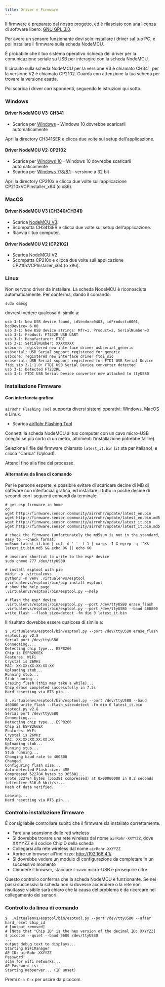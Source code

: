 ```yaml
---
title: Driver e Firmware
---
```


Il firmware è preparato dal nostro progetto, ed è rilasciato con una
licenza di software libero: [GNU GPL
3.0](https://www.gnu.org/licenses/gpl-3.0.en.html).

Per avere un sensore funzionante devi solo installare i driver sul tuo
PC, e poi installare il firmware sulla scheda NodeMCU.

È probabile che il tuo sistema operativo richieda dei driver per la
comunicazione seriale su USB per interagire con la scheda NodeMCU.

Il circuito sulla scheda NodeMCU per la versione V3 è chiamato CH341,
per la versione V2 è chiamato CP2102.  Guarda con attenzione la tua
scheda per trovare la versione esatta.

Poi scarica i driver corrispondenti, seguendo le istruzioni qui sotto.

### Windows

[comment]: # (Total insanity: duplicate section titles lead to a crash)

#### Driver NodeMCU V3-CH341

* Scarica per [Windows](http://www.wch.cn/downloads/file/5.html) - Windows 10
  dovrebbe scaricarli automaticamente

Apri la directory CH341SER e clicca due volte sul setup dell'applicazione.

[comment]: # (Total insanity: duplicate section titles lead to a crash)

#### Driver NodeMCU V2-CP2102

* Scarica per [Windows
  10](https://www.silabs.com/documents/public/software/CP210x_Universal_Windows_Driver.zip) -
  Windows 10 dovrebbe scaricarli automaticamente
* Scarica per [Windows
  7/8/8.1](https://www.silabs.com/documents/public/software/CP210x_Windows_Drivers.zip) -
  versione a 32 bit

Apri la directory CP210x e clicca due volte sull'applicazione CP210xVCPInstaller_x64 (o x86).

### MacOS

[comment]: # (Total insanity: duplicate section titles lead to a crash)

#### Driver NodeMCU V3 (CH340/CH341)

* Scarica [NodeMCU V3](http://www.wch.cn/downloads/file/178.html).
* Scompatta CH341SER e clicca due volte sul setup dell'applicazione.
* Riavvia il tuo computer.

[comment]: # (Total insanity: duplicate section titles lead to a crash)

#### Driver NodeMCU V2 (CP2102)

* Scarica [NodeMCU V2](https://www.silabs.com/documents/public/software/Mac_OSX_VCP_Driver.zip).
* Scompatta CP210x e clicca due volte sull'applicazione CP210xVCPInstaller_x64 (o x86).


### Linux

Non servono driver da installare.  La scheda NodeMCU è riconosciuta
automaticamente.  Per conferma, dando il comando:

``` shell
sudo dmesg
```

dovresti vedere qualcosa di simile a:

``` shell
usb 3-1: New USB device found, idVendor=0403, idProduct=6001, bcdDevice= 6.00
usb 3-1: New USB device strings: Mfr=1, Product=2, SerialNumber=3
usb 3-1: Product: FT232R USB UART
usb 3-1: Manufacturer: FTDI
usb 3-1: SerialNumber: XXXXXXXX
usbcore: registered new interface driver usbserial_generic
usbserial: USB Serial support registered for generic
usbcore: registered new interface driver ftdi_sio
usbserial: USB Serial support registered for FTDI USB Serial Device
ftdi_sio 3-1:1.0: FTDI USB Serial Device converter detected
usb 3-1: Detected FT232RL
usb 3-1: FTDI USB Serial Device converter now attached to ttyUSB0
```

### Installazione Firmware

#### Con interfaccia grafica

`airRohr Flashing Tool` supporta diversi sistemi operativi: Windows, MacOS e Linux.

* Scarica [airRohr Flashing
  Tool](http://firmware.sensor.community/airrohr/flashing-tool/)

Connetti la scheda NodeMCU al tuo computer con un cavo micro-USB
(meglio se più corto di un metro, altrimenti l'installazione potrebbe
fallire).

Seleziona il file del firmware chiamato `latest_it.bin` (`it` sta per
italiano), e clicca "Carica" (Upload).

Attendi fino alla fine del processo.

#### Alternativa da linea di comando

Per le persone esperte, è possibile evitare di scaricare decine di MB
di software con interfaccia grafica, ed installare il tutto in poche
decine di secondi con i seguenti comandi da terminale:

``` shell
# get esp firmware in home
cd
wget http://firmware.sensor.community/airrohr/update/latest_en.bin
wget http://firmware.sensor.community/airrohr/update/latest_en.bin.md5
wget http://firmware.sensor.community/airrohr/update/latest_it.bin
wget http://firmware.sensor.community/airrohr/update/latest_it.bin.md5

# check the firmware (unfortunately the md5sum is not in the standard, easy to --check format)
md5sum latest_it.bin | cut -d ' ' -f 1 | xargs -I X egrep -q '^X$' latest_it.bin.md5 && echo OK || echo KO

# unsecure shortcut to write to the esp* device
sudo chmod 777 /dev/ttyUSB0

# install esptool with pip
mkdir -p .virtualenvs
python3 -m venv .virtualenvs/esptool
.virtualenvs/esptool/bin/pip install esptool
# show the help page
.virtualenvs/esptool/bin/esptool.py --help

# flash the esp* device
.virtualenvs/esptool/bin/esptool.py --port /dev/ttyUSB0 erase_flash
.virtualenvs/esptool/bin/esptool.py --port /dev/ttyUSB0 --baud 460800 write_flash --flash_size=detect -fm dio 0 latest_it.bin
```

Il risultato dovrebbe essere qualcosa di simile a:

``` shell
$ .virtualenvs/esptool/bin/esptool.py --port /dev/ttyUSB0 erase_flash
esptool.py v2.8
Serial port /dev/ttyUSB0
Connecting....
Detecting chip type... ESP8266
Chip is ESP8266EX
Features: WiFi
Crystal is 26MHz
MAC: XX:XX:XX:XX:XX:XX
Uploading stub...
Running stub...
Stub running...
Erasing flash (this may take a while)...
Chip erase completed successfully in 7.5s
Hard resetting via RTS pin...

$ .virtualenvs/esptool/bin/esptool.py --port /dev/ttyUSB0 --baud 460800 write_flash --flash_size=detect -fm dio 0 latest_it.bin
esptool.py v2.8
Serial port /dev/ttyUSB0
Connecting....
Detecting chip type... ESP8266
Chip is ESP8266EX
Features: WiFi
Crystal is 26MHz
MAC: XX:XX:XX:XX:XX:XX
Uploading stub...
Running stub...
Stub running...
Changing baud rate to 460800
Changed.
Configuring flash size...
Auto-detected Flash size: 4MB
Compressed 522784 bytes to 365381...
Wrote 522784 bytes (365381 compressed) at 0x00000000 in 8.2 seconds (effective 510.0 kbit/s)...
Hash of data verified.

Leaving...
Hard resetting via RTS pin...
```

### Controllo installazione firmware

È consigliabile controllare subito che il firmware sia installato
correttamente.

* Fare una scansione delle reti wireless
* Si dovrebbe trovare una rete wireless dal nome `airRohr-XXYYZZ`,
  dove XXYYZZ è il codice ChipID della scheda
* Collegarsi alla rete wireless dal nome `airRohr-XXYYZZ`
* Aprire un browser all'indirizzo: http://192.168.4.1/
* Si dovrebbe vedere un modulo di configurazione da completare in un
  successivo momento
* Chiudere il browser, staccare il cavo micro-USB e proseguire oltre

Questo controllo conferma che la scheda NodeMCU è funzionante.  Se nei
passi successivi la scheda non si dovesse accendere o la rete non
risultasse visibile sarà chiaro che la causa del problema è da
ricercare nel collegamento dei sensori.

### Controllo da linea di comando

``` shell
$  .virtualenvs/esptool/bin/esptool.py --port /dev/ttyUSB0 --after hard_reset chip_id
# [output removed]
# [Note that "Chip ID" is the hex version of the decimal ID: XXYYZZ]
$ picocom --quiet --baud 9600 /dev/ttyUSB0
...
output debug text to displays...
Starting WiFiManager
AP ID: airRohr-XXYYZZ
Password:
scan for wifi networks...
AP Password is:
Starting Webserver... (IP unset)
```

Premi `C-a C-x` per uscire da picocom.
